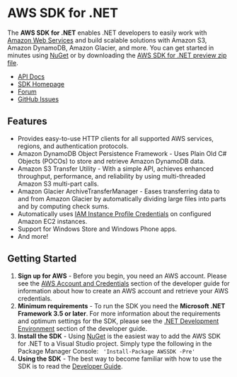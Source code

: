 # AWS SDK for .NET 

The **AWS SDK for .NET** enables .NET developers to easily work with [Amazon Web Services][aws] and build scalable solutions with Amazon S3, Amazon DynamoDB, Amazon Glacier, and more. You can get started in minutes using [NuGet][nuget-info] or by downloading the [AWS SDK for .NET preview zip file][sdk-zip].

* [API Docs][docs-api]
* [SDK Homepage][sdk-website]
* [Forum][sdk-forum]
* [GitHub Issues][sdk-issues]

## Features

* Provides easy-to-use HTTP clients for all supported AWS services, regions, and authentication protocols.
* Amazon DynamoDB Object Persistence Framework - Uses Plain Old C# Objects (POCOs) to store and retrieve Amazon DynamoDB data.
* Amazon S3 Transfer Utility - With a simple API, achieves enhanced throughput, performance, and reliability by using multi-threaded Amazon S3 multi-part calls.
* Amazon Glacier ArchiveTransferManager - Eases transferring data to and from Amazon Glacier by automatically dividing large files into parts and by computing check sums.
* Automatically uses [IAM Instance Profile Credentials][aws-iam-credentials] on configured Amazon EC2 instances.
* Support for Windows Store and Windows Phone apps.
* And more!

## Getting Started

1. **Sign up for AWS** - Before you begin, you need an AWS account. Please see the [AWS Account and Credentials][docs-signup] section of the developer guide for information about how to create an AWS account and retrieve your AWS credentials.
1. **Minimum requirements** - To run the SDK you need the **Microsoft .NET Framework 3.5 or later**. For more information about the requirements and optimum settings for the SDK, please see the [.NET Development Environment][docs-signup] section of the developer guide.
1. **Install the SDK** - Using [NuGet][nuget-info] is the easiest way to add the AWS SDK for .NET to a Visual Studio project.  Simply type the following in the Package Manager Console: 
`` 
'Install-Package AWSSDK -Pre'
``
1. **Using the SDK** - The best way to become familiar with how to use the SDK is to read the [Developer Guide][docs-guide].


[nuget-info]: https://nuget.org/
[sdk-zip]: https://aws-net-sdk.s3.amazonaws.com/preview/aws-sdk-for-dotnet-v2-preview.zip
[aws]: http://aws.amazon.com/
[sdk-website]: http://aws.amazon.com/sdkfornet
[sdk-forum]: http://developer.amazonwebservices.com/connect/forum.jspa?forumID=61
[sdk-issues]: https://github.com/aws/aws-sdk-net/issues
[sdk-license]: http://aws.amazon.com/apache2.0/
[docs-api]: http://aws-sdk-v2-preview-docs.s3-website-us-east-1.amazonaws.com/ 
[docs-signup]: http://docs.aws.amazon.com/AWSSdkDocsNET/latest/DeveloperGuide/net-dg-setup.html
[aws-iam-credentials]: http://docs.aws.amazon.com/AWSSdkDocsNET/latest/DeveloperGuide/net-dg-roles.html
[docs-guide]: http://docs.aws.amazon.com/AWSSdkDocsNET/latest/DeveloperGuide/net-dg-sdk-v2.html
